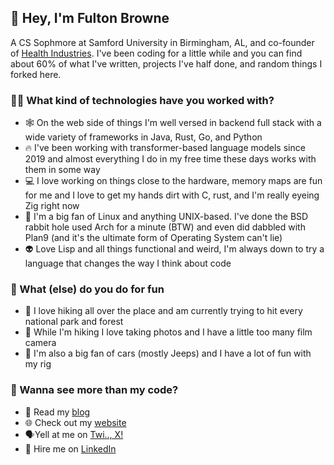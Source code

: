 ## 👋 Hey, I'm Fulton Browne
A CS Sophmore at Samford University in Birmingham, AL, and co-founder of [Health Industries](https://healthindustries.com). I've been coding for a little while and you can find about 60% of what I've written, projects I've half done, and random things I forked here.
### 👨‍💻 What kind of technologies have you worked with?
- 🕸️ On the web side of things I'm well versed in backend full stack with a wide variety of frameworks in Java, Rust, Go, and Python
- 🔥 I've been working with transformer-based language models since 2019 and almost everything I do in my free time these days works with them in some way
- 💻 I love working on things close to the hardware, memory maps are fun for me and I love to get my hands dirt with C, rust, and I'm really eyeing Zig right now
- 🐧 I'm a big fan of Linux and anything UNIX-based. I've done the BSD rabbit hole used Arch for a minute (BTW) and even did dabbled with Plan9 (and it's the ultimate form of Operating System can't lie)
- 👽 Love Lisp and all things functional and weird, I'm always down to try a language that changes the way I think about code
### 🍻 What (else) do you do for fun
- 🥾 I love hiking all over the place and am currently trying to hit every national park and forest
- 📸 While I'm hiking I love taking photos and I have a little too many film camera
- 🚙 I'm also a big fan of cars (mostly Jeeps) and I have a lot of fun with my rig

### 🔖 Wanna see more than my code?

- 📖 Read my [blog](https://fultonsramblings.substack.com/)
- 🌐 Check out my [website](https://fulton.software)
- 🗣️Yell at me on [Twi.., X!](https://twitter.com/BrowneFulton)
- 🤝 Hire me on [LinkedIn](https://www.linkedin.com/in/fulton-browne-925a20245/)


